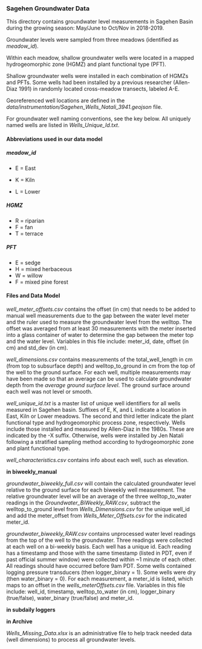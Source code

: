 ### Sagehen Groundwater Data

This directory contains groundwater level measurements in Sagehen Basin during the growing season: May/June to Oct/Nov in 2018-2019.

Groundwater levels were sampled from three meadows (identified as *meadow_id*). 

Within each meadow, shallow groundwater wells were located in a mapped hydrogeomorphic zone (HGMZ) and plant functional type (PFT). 

Shallow groundwater wells were installed in each combination of HGMZs and PFTs. Some wells had been installed by a previous researcher (Allen-Diaz 1991) in randomly located cross-meadow transects, labeled A-E. 

Georeferenced well locations are defined in the *data/instrumentation/Sagehen_Wells_Natali_3941.geojson* file.

For groundwater well naming conventions, see the key below. All uniquely named wells are listed in *Wells_Unique_Id.txt*. 

#### Abbreviations used in our data model

##### meadow_id

* E = East

* K = Kiln

* L = Lower

##### HGMZ

* R = riparian
* F = fan
* T = terrace

##### PFT

* E = sedge
* H = mixed herbaceous
* W = willow
* F = mixed pine forest

#### Files and Data Model

*well_meter_offsets.csv*  contains the offset (in cm) that needs to be added to manual well measurements due to the gap between the water level meter and the ruler used to measure the groundwater level from the welltop. The offset was averaged from at least 30 measurements with the meter inserted into a glass container of water to determine the gap between the meter top and the water level. Variables in this file include: meter_id, date, offset (in cm) and std_dev (in cm).  

*well_dimensions.csv*  contains measurements of the total_well_length in cm (from top to subsurface depth) and welltop_to_ground in cm from the top of the well to the ground surface. For   each well, multiple measurements may have been made so that an average can be used to calculate groundwater depth from the *average ground surface level*. The ground surface around each well was not level or smooth.

*well_unique_id.txt* is a master list of unique well identifiers for all wells measured in Sagehen basin. Suffixes of E, K, and L indicate a location in East, Kiln or Lower meadows. The second and third letter indicate the plant functional type and hydrogeomorphic process zone, respectively. Wells include those installed and measured by Allen-Diaz in the 1980s. These are indicated by the -X suffix. Otherwise, wells were installed by Jen Natali following a stratified sampling method according to hydrogeomorphic zone and plant functional type. 

*well_characteristics.csv* contains info about each well, such as elevation.

**in biweekly_manual**

*groundwater_biweekly_full.csv* will contain the calculated groundwater level relative to the ground surface for each biweekly well measurement. The relative groundwater level will be an average of the three welltop_to_water readings in the *Groundwater_BiWeekly_RAW.csv*, subtract the welltop_to_ground level from *Wells_Dimensions.csv*  for the unique well_id and add the meter_offset from *Wells_Meter_Offsets.csv*  for the indicated meter_id.

*groundwater_biweekly_RAW.csv*   contains unprocessed water level readings from the top of the well to the groundwater. Three readings were collected at each well on a bi-weekly basis. Each well has a unique id. Each reading has a timestamp and those with the same timestamp (listed in PDT, even if past official summer window) were collected within ~1 minute of each other. All readings should have occurred before 9am PDT. Some wells contained logging pressure transducers (then logger_binary = 1). Some wells were dry (then water_binary = 0). For each measurement, a meter_id is listed, which maps to an offset in the *wells_meterOffsets.csv* file. Variables in this file include: well_id, timestamp, welltop_to_water (in cm), logger_binary (true/false), water_binary (true/false) and meter_id.

**in subdaily loggers**



**in Archive**

*Wells_Missing_Data.xlsx* is an administrative file to help track needed data (well dimensions) to process all groundwater levels.

















